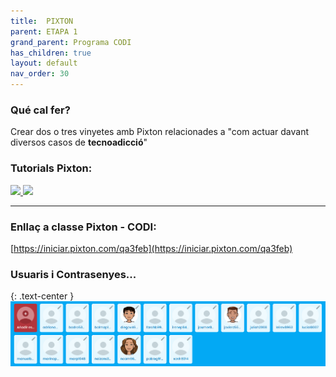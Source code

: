 ```yaml
---
title:  PIXTON
parent: ETAPA 1
grand_parent: Programa CODI
has_children: true
layout: default
nav_order: 30
---
```



### Qué cal fer?

Crear dos o tres vinyetes amb Pixton relacionades a "com actuar davant diversos casos de **tecnoadicció**"

### Tutorials Pixton:

<a href="https://youtu.be/gGqp2UTj70s?si=bJ9Hbhf_JbTZMIZC" target="_blank">
  <img src="https://img.youtube.com/vi/gGqp2UTj70s/hqdefault.jpg" width="300"/>
</a>

<a href="https://youtu.be/QStbuJCAYtk?si=0uwspe2Fpl4MNxq4" target="_blank">
  <img src="https://img.youtube.com/vi/QStbuJCAYtk/hqdefault.jpg" width="300"/>
</a>

---

### Enllaç a classe Pixton - CODI:

[https://iniciar.pixton.com/qa3feb](https://iniciar.pixton.com/qa3feb)

### Usuaris i Contrasenyes...


{: .text-center }
![alt text](imatges/paswd.png)